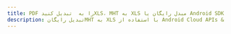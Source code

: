 ---title: PDF را به  تبدیل کنیدXLS، MHT به XLS مبدل رایگان یا Android SDKdescription: تبدیل رایگانMHT به XLS با استفاده از Android Cloud APIs & SDK همچنین اسناد PDF را در Cloud ایجاد، ویرایش و رندر کنید.---